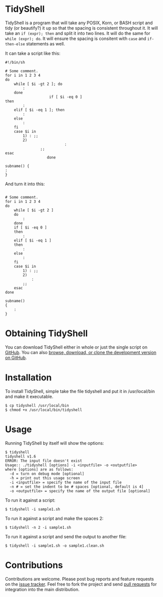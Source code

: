 TidyShell
=========

TidyShell is a program that will take any POSIX, Korn, or BASH script
and tidy (or beautify?) it up so that the spacing is consistent throughout it.
It will take an `if (expr); then` and split it into two lines.  It will do the same
for `while (expr); do`.  It will ensure the spacing is consitent with `case` and
`if-then-else` statements as well.

It can take a script like this:


```
#!/bin/sh

# Some comment.
for i in 1 2 3 4
do
    while [ $i -gt 2 ]; do
        :
    done
                    if [ $i -eq 0 ]
then
        :
    elif [ $i -eq 1 ]; then
        :
    else
        :
    fi
    case $i in
        1) : ;;
        2)
                           :
                ;;
esac
                   done

subname() {
:
}
```


And turn it into this:


```#!/bin/sh

# Some comment.
for i in 1 2 3 4
do
    while [ $i -gt 2 ]
    do
        :
    done
    if [ $i -eq 0 ]
    then
        :
    elif [ $i -eq 1 ]
    then
        :
    else
        :
    fi
    case $i in
        1) : ;;
        2)
            :
        ;;
    esac
done

subname() 
{
    :
} 
```

Obtaining TidyShell
===================

You can download TidyShell either in whole or just the single script
on [GitHub](https://github.com/RocklandLabs/TidyShell/).
You can also [browse, download, or clone the development version on GitHub](https://github.com/RocklandLabs/TidyShell/).

Installation
============

To install TidyShell, simple take the file tidyshell and put it
in /usr/local/bin and make it executable.

```
$ cp tidyshell /usr/local/bin
$ chmod +x /usr/local/bin/tidyshell
```

Usage
=====

Running TidyShell by itself will show the options:

```
$ tidyshell
tidyshell v1.6
ERROR: The input file doesn't exist
Usage:: ./tidyshell [options] -i <inputfile> -o <outputfile>
where [options] are as follows:
  -d = turn on debug mode [optional]
  -h = print out this usage screen
  -i <inputfile> = specify the name of the input file
  -n # = set the indent to be # spaces [optional, default is 4]
  -o <outputfile> = specify the name of the output file [optional]
```

To run it against a script:

```
$ tidyshell -i sample1.sh
```

To run it against a script and make the spaces 2:

```
$ tidyshell -n 2 -i sample1.sh
```

To run it against a script and send the output to another file:

```
$ tidyshell -i sample1.sh -o sample1.clean.sh
```

# Contributions

Contributions are welcome.  Please post bug reports and feature
requests on the
[issue tracker](https://github.com/logological/gpp/issues).  Feel free
to fork the project and send
[pull requests](https://help.github.com/articles/using-pull-requests/)
for integration into the main distribution.
